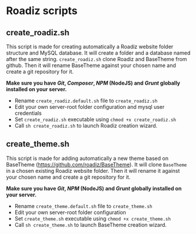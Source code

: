 # Roadiz scripts

## create_roadiz.sh

This script is made for creating automatically a Roadiz website folder structure and MySQL database. It will create a folder and a database named after the same string.
`create_roadiz.sh` clone Roadiz and BaseTheme from github. Then it will rename BaseTheme against your chosen name and create a git repository for it.

**Make sure you have *Git*, *Composer*, *NPM* (NodeJS) and *Grunt* globally installed on your server.**

* Rename `create_roadiz.default.sh` file to `create_roadiz.sh`
* Edit your own server-root folder configuration and mysql user credentials
* Set `create_roadiz.sh` executable using `chmod +x create_roadiz.sh`
* Call `sh create_roadiz.sh` to launch Roadiz creation wizard.

## create_theme.sh

This script is made for adding automatically a new theme based on BaseTheme (https://github.com/roadiz/BaseTheme).
It will clone `BaseTheme` in a chosen existing Roadiz website folder. Then it will rename it against your chosen name and create a git repository for it.

**Make sure you have *Git*, *NPM* (NodeJS) and *Grunt* globally installed on your server.**

* Rename `create_theme.default.sh` file to `create_theme.sh`
* Edit your own server-root folder configuration
* Set `create_theme.sh` executable using `chmod +x create_theme.sh`
* Call `sh create_theme.sh` to launch BaseTheme creation wizard.